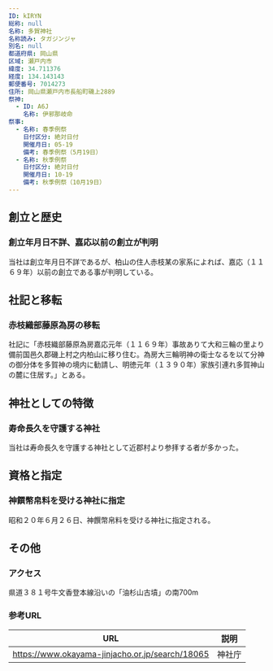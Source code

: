 ```yaml
---
ID: kIRYN
総称: null
名称: 多賀神社
名称読み: タガジンジャ
別名: null
都道府県: 岡山県
区域: 瀬戸内市
緯度: 34.711376
経度: 134.143143
郵便番号: 7014273
住所: 岡山県瀬戸内市長船町磯上2889
祭神:
  - ID: A6J
    名称: 伊邪那岐命
祭事:
  - 名称: 春季例祭
    日付区分: 絶対日付
    開催月日: 05-19
    備考: 春季例祭（5月19日）
  - 名称: 秋季例祭
    日付区分: 絶対日付
    開催月日: 10-19
    備考: 秋季例祭（10月19日）
---
```


## 創立と歴史

### 創立年月日不詳、嘉応以前の創立が判明

当社は創立年月日不詳であるが、柏山の住人赤枝某の家系によれば、嘉応（１１６９年）以前の創立である事が判明している。

## 社記と移転

### 赤枝織部藤原為房の移転

社記に「赤枝織部藤原為房嘉応元年（１１６９年）事故ありて大和三輪の里より備前国邑久郡磯上村之内柏山に移り住む。為房大三輪明神の衛士なるを以て分神の御分体を多賀神の境内に勧請し、明徳元年（１３９０年）家族引連れ多賀神山の麓に住居す。」とある。

## 神社としての特徴

### 寿命長久を守護する神社

当社は寿命長久を守護する神社として近郡村より参拝する者が多かった。

## 資格と指定

### 神饌幣帛料を受ける神社に指定

昭和２０年６月２６日、神饌幣帛料を受ける神社に指定される。

## その他

### アクセス

県道３８１号牛文香登本線沿いの「油杉山古墳」の南700m

### 参考URL

| URL                                             | 説明   |
| ----------------------------------------------- | ------ |
| https://www.okayama-jinjacho.or.jp/search/18065 | 神社庁 |
